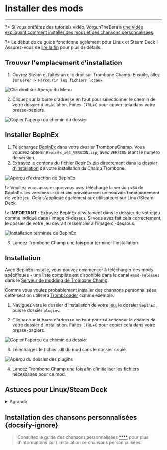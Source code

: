 # Installer des mods
---

?> Si vous préférez des tutoriels vidéo, VorgunTheBeta a [une vidéo expliquant comment installer des mods et des chansons personnalisées](https://youtu.be/pSwNSGx-P5c).

?> Le début de ce guide fonctionne également pour Linux et Steam Deck ! Assurez-vous de [lire la fin](#linuxsteam-deck-specific-tips) pour plus de détails.

## Trouver l'emplacement d'installation
1. Ouvrez Steam et faites un clic droit sur Trombone Champ. Ensuite, allez sur `Gérer > Parcourir les fichiers locaux`.

![Clic droit sur Aperçu du Menu](../docs/files/localfilescontext.png)

2. Cliquez sur la barre d'adresse en haut pour sélectionner le chemin de votre dossier d'installation. Faites` CTRL`+`C` pour copier cela dans votre presse-papiers.

![Copier l'aperçu du chemin du dossier](../docs/files/copyfolderpath.png)

## Installer BepInEx

1. Téléchargez [BepInEx](https://github.com/BepInEx/BepInEx/releases/latest) dans votre dossier TromboneChamp. Vous voudrez obtenir `BepinEx_x64_VERSION.zip`, avec `VERSION` étant le numéro de version.
2. Extrayez le contenu du fichier BepInEx.zip directement dans le [dossier d'installation](##finding-install-location) de votre installation de Champ Trombone.

![Aperçu d'extraction de BepInEx](../docs/files/bepinexextract.png)

!> Veuillez vous assurer que vous avez téléchargé la version `x64` de BepInEx. les versions `unix` et `x86` provoqueront un mauvais fonctionnement de votre jeu. Cela s'applique également aux utilisateurs sur Linux/Steam Deck.

!> **IMPORTANT :** Extrayez BepInEx *directement* dans le dossier de votre jeu comme indiqué dans l'image ci-dessus. Si vous avez fait cela correctement, le dossier de votre jeu devrait ressembler à l'image ci-dessous.

![Installation terminée de BepinEx](../docs/files/finishedbepinex.png)

3. Lancez Trombone Champ une fois pour terminer l'installation.

## Installation

Avec BepInEx installé, vous pouvez commencer à télécharger des mods spécifiques - une liste complète est disponible dans le canal `#mod-releases` dans le [Serveur de modding de Trombone Champ](https://discord.gg/KVzKRsbetJ).

Comme vous voulez probablement installer des chansons personnalisées, cette section utilisera [TrombLoader](https://github.com/NyxTheShield/TrombLoader/releases/latest) comme exemple.

1. Naviguez vers le dossier d'installation de votre [jeu](###finding-install-location), le dossier `BepInEx` , puis le dossier `plugins`.

2. Cliquez sur la barre d'adresse en haut pour sélectionner le chemin de votre dossier d'installation. Faites` CTRL`+`C` pour copier cela dans votre presse-papiers.

![Copier l'aperçu du chemin du dossier](../docs/files/copyfolderpathplugins.png)

3. Téléchargez le fichier .dll du mod dans le dossier copié.

![Aperçu du dossier des plugins](../docs/files/pluginswithtrombloader.png)

4. Lancez Trombone Champ une fois afin d'initialiser les fichiers nécessaires pour ce mod.

## Astuces pour Linux/Steam Deck
<details closed>
<summary>Agrandir</summary>

Le processus d'installation de BepInEx est en grande partie le même que sur Windows listé ci-dessus, cependant il y a quelques choses supplémentaires dont il faut d'abord être informé:

 - Pour suivre le guide, les utilisateurs du Steam Deck devront passer en mode Bureau en maintenant enfoncé le bouton d'alimentation et en sélectionnant `Mode Bureau` à partir du menu.

 - Les utilisateurs du Steam Deck devront installer le jeu dans le stockage interne, puisque BepInEx ne chargera pas à partir de la carte microSD.

 - Comme mentionné plus tôt, vous devrez quand même installer la version Windows `x64` de BepInEx, et non la version `unix`, puisque Trombone Champ est toujours une application Windows fonctionnant sous Proton.

 - Les fichiers log et de sauvegarde sont stockés dans votre dossier Steam, dans les dossiers de compatibilité de Proton.

    - Sur le Steam Deck, cela peut être trouvé à : `~/.local/share/Steam/steamapps/compatdata/1059990/pfx/drive_c/users/steamuser/AppData/LocalLow/Holy Wow/TromboneChamp`
    - Sur d'autres versions de Linux, vous pouvez exécuter `locate -r /Holy Wow<0>locate -r /Holy Wow$` à partir du terminal si vous êtes incertain de l'emplacement de votre dossier Steam.

Vous devrez aussi ajouter `WINEDLLOVERRIDES="winhttp=n,b" %command%` à vos options de lancement du jeu. Pour faire cela, faites un clic droit sur le jeu sur Steam and cliquez sur `Properties`. Contrairement à Windows, Proton ne chargera pas les fichiers de BepInEx à moins que ce soit spécifiquement demandé ici.

![Aperçu des propriétés Steam](../docs/files/linuxsteamproperties.png)

Une fois ajouté, BepInEx devrait fonctionner ! Installez vos mods [comme spécifié ci-dessus](##installation) pour faire fonctionner vos chansons personnalisées.

### Arrières-plans vidéo {docsify-ignore}

Certaines chansons personnalisées incluront des vidéos pour leur arrière-plan et l'installation par défaut de Proton ne peut pas jouer celles-ci. Si vous voulez les faire fonctionner, vous pouvez installer `GE-Proton` en utilisant [ProtonUp-Qt](https://davidotek.github.io/protonup-qt/). Ceci est une version de Proton qui inclue quelques fonctionnalités supplémentaires, y compris la possibilité de lire des formats vidéo que Valve ne prend pas officiellement en charge.

Nous recommandons de suivre [ce guide créé par GamingOnLinux](https://www.gamingonlinux.com/2022/03/protonup-qt-got-upgraded-heres-how-to-use-it-on-steam-deck-and-linux/) pour des instructions sur comment utiliser ProtonUp-Qt et installer `GE-Proton`.

!> Même avec GE-Proton, vous pourriez encore rencontrer quelques problèmes de lecture de vidéos dépendamment de votre configuration. </details>

## Installation des chansons personnalisées {docsify-ignore}

> Consultez le guide des chansons personnalisées [****](installing-songs) pour plus d'informations sur l'installation de chansons personnalisées.